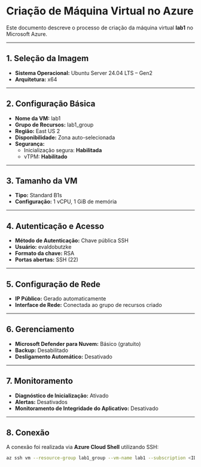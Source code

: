 # Criação de Máquina Virtual no Azure

Este documento descreve o processo de criação da máquina virtual **lab1** no Microsoft Azure.

---

## 1. Seleção da Imagem
- **Sistema Operacional:** Ubuntu Server 24.04 LTS – Gen2  
- **Arquitetura:** x64  

---

## 2. Configuração Básica
- **Nome da VM:** lab1  
- **Grupo de Recursos:** lab1_group  
- **Região:** East US 2  
- **Disponibilidade:** Zona auto-selecionada  
- **Segurança:**  
  - Inicialização segura: **Habilitada**  
  - vTPM: **Habilitado**  

---

## 3. Tamanho da VM
- **Tipo:** Standard B1s  
- **Configuração:** 1 vCPU, 1 GiB de memória  

---

## 4. Autenticação e Acesso
- **Método de Autenticação:** Chave pública SSH  
- **Usuário:** evaldobutzke  
- **Formato da chave:** RSA  
- **Portas abertas:** SSH (22)  

---

## 5. Configuração de Rede
- **IP Público:** Gerado automaticamente  
- **Interface de Rede:** Conectada ao grupo de recursos criado  

---

## 6. Gerenciamento
- **Microsoft Defender para Nuvem:** Básico (gratuito)  
- **Backup:** Desabilitado  
- **Desligamento Automático:** Desativado  

---

## 7. Monitoramento
- **Diagnóstico de Inicialização:** Ativado  
- **Alertas:** Desativados  
- **Monitoramento de Integridade do Aplicativo:** Desativado  

---

## 8. Conexão
A conexão foi realizada via **Azure Cloud Shell** utilizando SSH:

```bash
az ssh vm --resource-group lab1_group --vm-name lab1 --subscription <ID-da-Subscrição>
